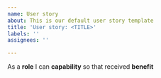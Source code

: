 ```yaml
---
name: User story
about: This is our default user story template
title: 'User story: <TITLE>'
labels: ''
assignees: ''

---
```


As a __role__ I can __capability__ so that received __benefit__
